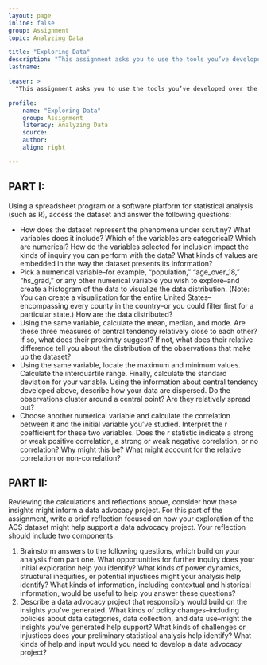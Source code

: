 ```yaml
---
layout: page
inline: false
group: Assignment
topic: Analyzing Data

title: "Exploring Data"
description: "This assignment asks you to use the tools you’ve developed over the course of this module to begin understanding a dataset–a subset of the 2019 American Community Survey performed by the United States Census Bureau (The dataset with information about its source and the variables included is available <a href="https://www.openintro.org/data/index.php?data=county_2019">here</a>).  This assignment builds on lesson 2.3 (from the historicizing data module) and you should keep in mind how the project of counting the US population is inherently messy, and implicitly (and sometimes explicitly) caught up in questions of power.  This is the case not only because census numbers are used by federal, state and local policy makers, but also because the methods and categories used to gather and organize data frequently make assumptions about what it means to be normal and about how people should be living their lives. At the same time, data can be a powerful tool for identifying patterns of injustice or systemic violence.  As you work through this assignment, reflect both on how the ACS data embeds bias and on how the data might contribute to a responsible data advocacy project."
lastname: 

teaser: >
  "This assignment asks you to use the tools you’ve developed over the course of this module to begin understanding a dataset–a subset of the 2019 American Community Survey performed by the United States Census Bureau. (The dataset with information about its source and the variables included is available <a href="https://www.openintro.org/data/index.php?data=county_2019">here</a>).  This assignment builds on lesson 2.3 (from the historicizing data module) and you should keep in mind how the project of counting the US population is inherently messy, and implicitly (and sometimes explicitly) caught up in questions of power.  This is the case not only because census numbers are used by federal, state and local policy makers, but also because the methods and categories used to gather and organize data frequently make assumptions about what it means to be normal and about how people should be living their lives. At the same time, data can be a powerful tool for identifying patterns of injustice or systemic violence.  As you work through this assignment, reflect both on how the ACS data embeds bias and on how the data might contribute to a responsible data advocacy project."

profile:
    name: "Exploring Data"
    group: Assignment
    literacy: Analyzing Data
    source: 
    author: 
    align: right

---
```


## PART I: 
Using a spreadsheet program or a software platform for statistical analysis (such as R), access the dataset and answer the following questions:
- How does the dataset represent the phenomena under scrutiny?  What variables does it include?  Which of the variables are categorical?  Which are numerical?  How do the variables selected for inclusion impact the kinds of inquiry you can perform with the data?  What kinds of values are embedded in the way the dataset presents its information?
- Pick a numerical variable–for example, “population,” “age_over_18,” “hs_grad,” or any other numerical variable you wish to explore–and create a histogram of the data to visualize the data distribution.  (Note: You can create a visualization for the entire United States–encompassing every county in the country–or you could filter first for a particular state.)  How are the data distributed?  
- Using the same variable, calculate the mean, median, and mode.  Are these three measures of central tendency relatively close to each other?  If so, what does their proximity suggest?  If not, what does their relative difference tell you about the distribution of the observations that make up the dataset?
- Using the same variable, locate the maximum and minimum values.  Calculate the interquartile range.  Finally, calculate the standard deviation for your variable.  Using the information about central tendency developed above, describe how your data are dispersed.  Do the observations cluster around a central point?  Are they relatively spread out?
- Choose another numerical variable and calculate the correlation between it and the initial variable you’ve studied.  Interpret the r coefficient for these two variables.  Does the r statistic indicate a strong or weak positive correlation, a strong or weak negative correlation, or no correlation?  Why might this be?  What might account for the relative correlation or non-correlation? 

## PART II: 
Reviewing the calculations and reflections above, consider how these insights might inform a data advocacy project.  For this part of the assignment, write a brief reflection focused on how your exploration of the ACS dataset might help support a data advocacy project.  Your reflection should include two components:
1. Brainstorm answers to the following questions, which build on your analysis from part one.  What opportunities for further inquiry does your initial exploration help you identify?  What kinds of power dynamics, structural inequities, or potential injustices might your analysis help identify?  What kinds of information, including contextual and historical information, would be useful to help you answer these questions?
2. Describe a data advocacy project that responsibly would build on the insights you’ve generated.  What kinds of policy changes–including policies about data categories, data collection, and data use–might the insights you’ve generated help support?  What kinds of challenges or injustices does your preliminary statistical analysis help identify?  What kinds of help and input would you need to develop a data advocacy project?
